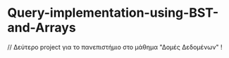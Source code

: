 # Query-implementation-using-BST-and-Arrays
// Δεύτερο project για το πανεπιστήμιο στο μάθημα "Δομές Δεδομένων" !
